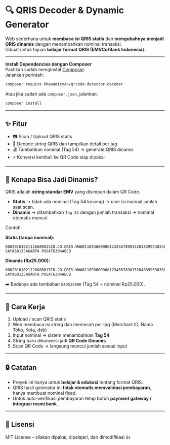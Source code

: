 # 🔍 QRIS Decoder & Dynamic Generator

Web sederhana untuk **membaca isi QRIS statis** dan **mengubahnya menjadi QRIS dinamis** dengan menambahkan nominal transaksi.  
Dibuat untuk tujuan **belajar format QRIS (EMVCo/Bank Indonesia)**.

---

**Install Dependencies dengan Composer**  
   Pastikan sudah menginstal [Composer](https://getcomposer.org/).  
   Jalankan perintah:
   ```bash
   composer require khanamiryan/qrcode-detector-decoder
   ```

   Atau jika sudah ada `composer.json`, jalankan:
   ```bash
   composer install
   ```

---

## ✨ Fitur
- 📷 Scan / Upload QRIS statis
- 📖 Decode string QRIS dan tampilkan detail per tag
- 💰 Tambahkan nominal (Tag 54) → generate QRIS dinamis
- ⚡ Konversi kembali ke QR Code siap dipakai

---

## 📌 Kenapa Bisa Jadi Dinamis?
QRIS adalah **string standar EMV** yang disimpan dalam QR Code.  
- **Statis** → tidak ada nominal (Tag 54 kosong) → user isi manual jumlah saat scan.  
- **Dinamis** → ditambahkan `Tag 54` dengan jumlah transaksi → nominal otomatis muncul.

Contoh:

**Statis (tanpa nominal):**
```
00020101021126680015ID.CO.QRIS.WWW011893600900123456789015204839953033605802ID5910TOKO SAYA6013JAKARTA PUSAT6304ABCD
```

**Dinamis (Rp25.000):**
```
00020101021126680015ID.CO.QRIS.WWW011893600900123456789015204839953033605405250005802ID5910TOKO SAYA6013JAKARTA PUSAT6304ABCD
```

➡️ Bedanya ada tambahan `540525000` (Tag 54 = nominal Rp25.000).

---

## 🚀 Cara Kerja
1. Upload / scan QRIS statis  
2. Web membaca isi string dan memecah per tag (Merchant ID, Nama Toko, Kota, dsb)  
3. Input nominal → sistem menambahkan **Tag 54**  
4. String baru dikonversi jadi **QR Code Dinamis**  
5. Scan QR Code → langsung muncul jumlah sesuai input

---

## 🔒 Catatan
- Proyek ini hanya untuk **belajar & edukasi** tentang format QRIS.  
- QRIS hasil generator ini **tidak otomatis memvalidasi pembayaran**, hanya membuat nominal fixed.  
- Untuk auto-verifikasi pembayaran tetap butuh **payment gateway / integrasi resmi bank**.  

---

## 📜 Lisensi
MIT License – silakan dipakai, dipelajari, dan dimodifikasi 👍
